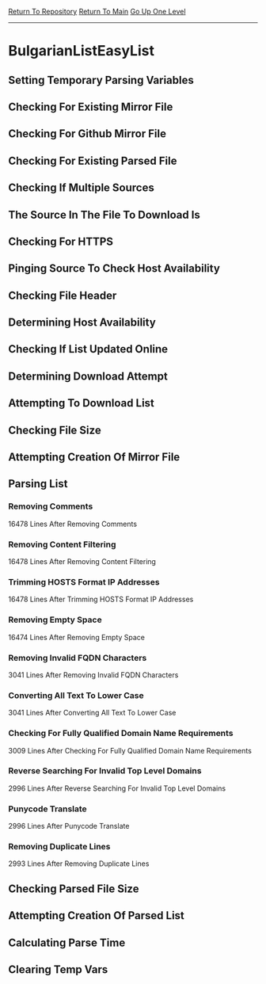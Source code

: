 [Return To Repository](https://github.com/bast69/piholeparser/)
[Return To Main](https://github.com/bast69/piholeparser/blob/master/RecentRunLogs/Mainlog.md)
[Go Up One Level](https://github.com/bast69/piholeparser/blob/master/RecentRunLogs/TopLevelScripts/30-Processing-External-Blacklists.md)
____________________________________
# BulgarianListEasyList
## Setting Temporary Parsing Variables
## Checking For Existing Mirror File
## Checking For Github Mirror File
## Checking For Existing Parsed File
## Checking If Multiple Sources
## The Source In The File To Download Is
## Checking For HTTPS
## Pinging Source To Check Host Availability
## Checking File Header
## Determining Host Availability
## Checking If List Updated Online
## Determining Download Attempt
## Attempting To Download List
## Checking File Size
## Attempting Creation Of Mirror File
## Parsing List
### Removing Comments
16478 Lines After Removing Comments
### Removing Content Filtering
16478 Lines After Removing Content Filtering
### Trimming HOSTS Format IP Addresses
16478 Lines After Trimming HOSTS Format IP Addresses
### Removing Empty Space
16474 Lines After Removing Empty Space
### Removing Invalid FQDN Characters
3041 Lines After Removing Invalid FQDN Characters
### Converting All Text To Lower Case
3041 Lines After Converting All Text To Lower Case
### Checking For Fully Qualified Domain Name Requirements
3009 Lines After Checking For Fully Qualified Domain Name Requirements
### Reverse Searching For Invalid Top Level Domains
2996 Lines After Reverse Searching For Invalid Top Level Domains
### Punycode Translate
2996 Lines After Punycode Translate
### Removing Duplicate Lines
2993 Lines After Removing Duplicate Lines
## Checking Parsed File Size
## Attempting Creation Of Parsed List
## Calculating Parse Time
## Clearing Temp Vars
